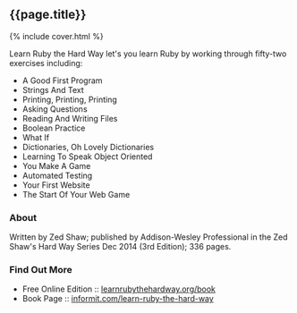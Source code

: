 
<!--
layout: book
title:  "Learn Ruby the Hard Way - A Simple and Idiomatic Introduction to the Imaginative World Of Computational Thinking with Code by Zed Shaw"
date:   2015-01-24 14:14
cover:  learn-ruby-the-hard-way.jpg
-->


## {{page.title}}

{% include cover.html %}

Learn Ruby the Hard Way let's you
learn Ruby by working through fifty-two exercises
including:

- A Good First Program
- Strings And Text
- Printing, Printing, Printing
- Asking Questions
- Reading And Writing Files
- Boolean Practice
- What If
- Dictionaries, Oh Lovely Dictionaries
- Learning To Speak Object Oriented
- You Make A Game
- Automated Testing
- Your First Website
- The Start Of Your Web Game


### About

Written by Zed Shaw;
published by Addison-Wesley Professional
in the Zed Shaw's Hard Way Series Dec 2014 (3rd Edition);
336 pages.


### Find Out More

- Free Online Edition :: [learnrubythehardway.org/book](http://learnrubythehardway.org/book/)
- Book Page :: [informit.com/learn-ruby-the-hard-way](http://www.informit.com/store/learn-ruby-the-hard-way-a-simple-and-idiomatic-introduction-9780321884992)

